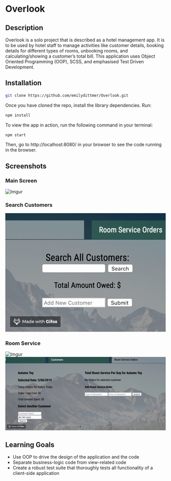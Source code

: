 # Overlook

## Description

Overlook is a solo project that is described as a hotel management app. It is to be used by hotel staff to manage activities like customer details, booking details for different types of rooms, unbooking rooms, and calculating/showing a customer’s total bill. This application uses Object Oriented Programming (OOP), SCSS, and emphasised Test Driven Development.

## Installation

```bash
git clone https://github.com/emilydittmer/Overlook.git
```
Once you have cloned the repo, install the library dependencies. Run:

```bash
npm install
```

To view the app in action, run the following command in your terminal:

```bash
npm start
```

Then, go to http://localhost:8080/ in your browser to see the code running in the browser.

## Screenshots
### Main Screen
![Imgur](https://i.imgur.com/9YwIxzT.jpg)

### Search Customers
![Search Customers](https://github.com/emilydittmer/Overlook/blob/master/demo/search.gif)

### Room Service
![Imgur](https://i.imgur.com/uStfTZw.png)
![Search Customers](https://github.com/emilydittmer/Overlook/blob/master/demo/add-order.gif)

## Learning Goals
- Use OOP to drive the design of the application and the code
- Separate business-logic code from view-related code
- Create a robust test suite that thoroughly tests all functionality of a client-side application
